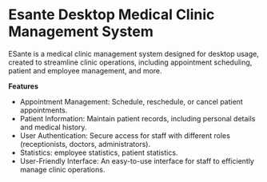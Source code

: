 # Esante Desktop Medical Clinic Management System

ESante is a medical clinic management system designed for desktop usage, created to streamline clinic operations, including appointment scheduling, patient and employee management,  and more.

**Features**

- Appointment Management: Schedule, reschedule, or cancel patient appointments.
- Patient Information: Maintain patient records, including personal details and medical history.
- User Authentication: Secure access for staff with different roles (receptionists, doctors, administrators).
- Statistics: employee statistics, patient statistics.
- User-Friendly Interface: An easy-to-use interface for staff to efficiently manage clinic operations.  

